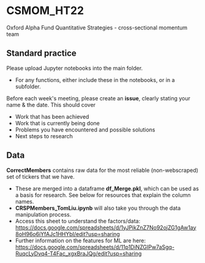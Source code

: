 # CSMOM_HT22
Oxford Alpha Fund Quantitative Strategies - cross-sectional momentum team

## Standard practice
Please upload Jupyter notebooks into the main folder.
- For any functions, either include these in the notebooks, or in a subfolder.

Before each week's meeting, please create an **issue**, clearly stating your name & the date. This should cover
- Work that has been achieved
- Work that is currently being done
- Problems you have encountered and possible solutions
- Next steps to research

## Data
**CorrectMembers** contains raw data for the most reliable (non-webscraped) set of tickers that we have. 
- These are merged into a dataframe **df_Merge.pkl**, which can be used as a basis for research. See below for resources that explain the column names.
- **CRSPMembers_TomLiu.ipynb** will also take you through the data manipulation process.
- Access this sheet to understand the factors/data: https://docs.google.com/spreadsheets/d/1yJPikZnZ7No92ojZG1gAw1ay8oH96o6iYfAJc1HHYbI/edit?usp=sharing
- Further information on the features for ML are here: https://docs.google.com/spreadsheets/d/11p1DiNZGIPw7aSgq-RuqcLyDvq4-T4Fac_xgxBraJQg/edit?usp=sharing



